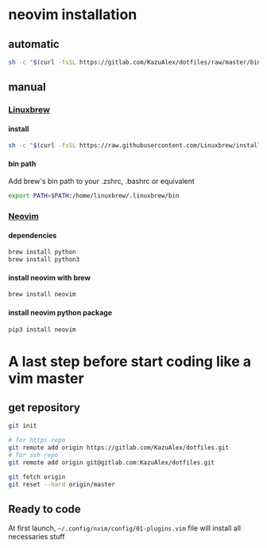 # neovim installation
## automatic
```bash
sh -c "$(curl -fsSL https://gitlab.com/KazuAlex/dotfiles/raw/master/bin/install.sh)"
```

## manual
### [Linuxbrew](http://linuxbrew.sh)  
#### install  
```bash
sh -c "$(curl -fsSL https://raw.githubusercontent.com/Linuxbrew/install/master/install.sh)"
```
  
#### bin path  
Add brew's bin path to your .zshrc, .bashrc or equivalent
```bash
export PATH=$PATH:/home/linuxbrew/.linuxbrew/bin
```

### [Neovim](https://neovim.io/)  
#### dependencies  
```bash
brew install python
brew install python3
```

#### install neovim with brew  
```bash
brew install neovim
```

#### install neovim python package
```bash
pip3 install neovim
```
  
# A last step before start coding like a vim master
## get repository
```bash
git init

# for https repo
git remote add origin https://gitlab.com/KazuAlex/dotfiles.git
# for ssh repo
git remote add origin git@gitlab.com:KazuAlex/dotfiles.git

git fetch origin
git reset --hard origin/master
```

## Ready to code
At first launch, `~/.config/nvim/config/01-plugins.vim` file will install all necessaries stuff
